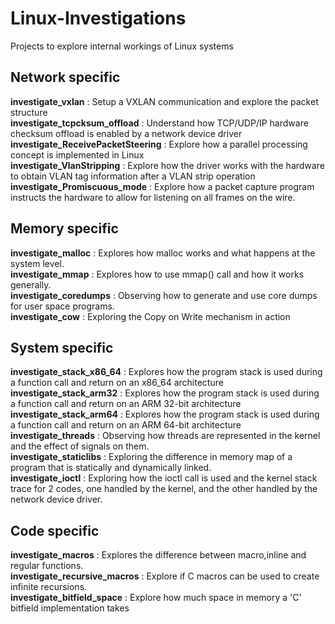 # Linux-Investigations
Projects to explore internal workings of Linux systems

## Network specific
**investigate_vxlan** : Setup a VXLAN communication and explore the packet structure <br> 
**investigate_tcpcksum_offload** : Understand how TCP/UDP/IP hardware checksum offload is enabled by a network device driver<br>
**investigate_ReceivePacketSteering** : Explore how a parallel processing concept is implemented in Linux <br>
**investigate_VlanStripping** : Explore how the driver works with the hardware to obtain VLAN tag information after a VLAN strip operation <br>
**investigate_Promiscuous_mode** : Explore how a packet capture program instructs the hardware to allow for listening on all frames on the wire. <br>

## Memory specific
**investigate_malloc** : Explores how malloc works and what happens at the system level. <br>
**investigate_mmap** : Explores how to use mmap() call and how it works generally. <br>
**investigate_coredumps** : Observing how to generate and use core dumps for user space programs. <br> 
**investigate_cow** : Exploring the Copy on Write mechanism in action <br> 

## System specific
**investigate_stack_x86_64** : Explores how the program stack is used during a function call and return on an x86\_64 architecture <br>
**investigate_stack_arm32** : Explores how the program stack is used during a function call and return on an ARM 32-bit architecture <br>
**investigate_stack_arm64** : Explores how the program stack is used during a function call and return on an ARM 64-bit architecture <br>
**investigate_threads** : Observing how threads are represented in the kernel and the effect of signals on them. <br> 
**investigate_staticlibs** : Exploring the difference in memory map of a program that is statically and dynamically linked. <br> 
**investigate_ioctl** : Exploring how the ioctl call is used and the kernel stack trace for 2 codes, one handled by the kernel, and the other handled by the network device driver. <br> 

## Code specific
**investigate_macros** : Explores the difference between macro,inline and regular functions. <br>
**investigate_recursive_macros** : Explore if C macros can be used to create infinite recursions. <br>
**investigate_bitfield_space** : Explore how much space in memory a 'C' bitfield implementation takes<br>
